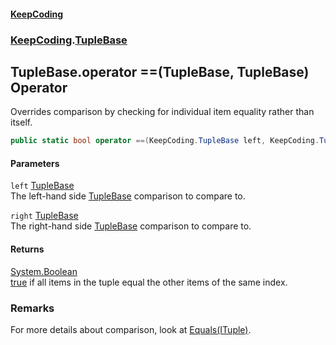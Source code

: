 #### [KeepCoding](index.md 'index')
### [KeepCoding](KeepCoding.md 'KeepCoding').[TupleBase](KeepCoding_TupleBase.md 'KeepCoding.TupleBase')
## TupleBase.operator ==(TupleBase, TupleBase) Operator
Overrides comparison by checking for individual item equality rather than itself.  
```csharp
public static bool operator ==(KeepCoding.TupleBase left, KeepCoding.TupleBase right);
```
#### Parameters
<a name='KeepCoding_TupleBase_op_Equality(KeepCoding_TupleBase_KeepCoding_TupleBase)_left'></a>
`left` [TupleBase](KeepCoding_TupleBase.md 'KeepCoding.TupleBase')  
The left-hand side [TupleBase](KeepCoding_TupleBase.md 'KeepCoding.TupleBase') comparison to compare to.
  
<a name='KeepCoding_TupleBase_op_Equality(KeepCoding_TupleBase_KeepCoding_TupleBase)_right'></a>
`right` [TupleBase](KeepCoding_TupleBase.md 'KeepCoding.TupleBase')  
The right-hand side [TupleBase](KeepCoding_TupleBase.md 'KeepCoding.TupleBase') comparison to compare to.
  
#### Returns
[System.Boolean](https://docs.microsoft.com/en-us/dotnet/api/System.Boolean 'System.Boolean')  
[true](https://docs.microsoft.com/en-us/dotnet/csharp/language-reference/builtin-types/bool 'https://docs.microsoft.com/en-us/dotnet/csharp/language-reference/builtin-types/bool') if all items in the tuple equal the other items of the same index.
### Remarks
For more details about comparison, look at [Equals(ITuple)](KeepCoding_TupleBase_Equals(KeepCoding_ITuple).md 'KeepCoding.TupleBase.Equals(KeepCoding.ITuple)').  
